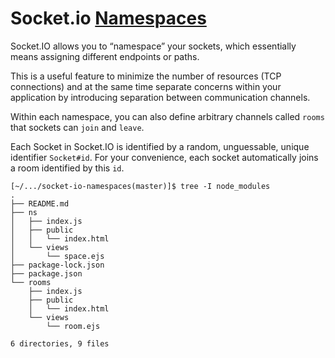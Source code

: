 # Socket.io [Namespaces](https://socket.io/docs/rooms-and-namespaces/)

Socket.IO allows you to “namespace” your sockets, which essentially means assigning different endpoints or paths.

This is a useful feature to minimize the number of resources (TCP connections) and at the same time separate concerns within your application by introducing separation between communication channels.

Within each namespace, you can also define arbitrary channels called `rooms` that sockets can `join` and `leave`.

Each Socket in Socket.IO is identified by a random, unguessable, unique identifier `Socket#id`. 
For your convenience, each socket automatically joins a room identified by this `id`.

```
[~/.../socket-io-namespaces(master)]$ tree -I node_modules
.
├── README.md
├── ns
│   ├── index.js
│   ├── public
│   │   └── index.html
│   └── views
│       └── space.ejs
├── package-lock.json
├── package.json
└── rooms
    ├── index.js
    ├── public
    │   └── index.html
    └── views
        └── room.ejs

6 directories, 9 files
```
